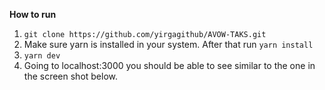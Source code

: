 
**How to run**

1) `git clone https://github.com/yirgagithub/AVOW-TAKS.git`
2)  Make sure yarn is installed in your system. After that run `yarn install`
3)  `yarn dev`
4)  Going to localhost:3000 you should be able to see similar to the one in the screen shot below.

